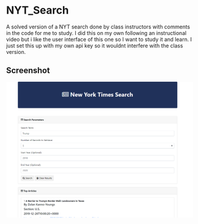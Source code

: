 # NYT_Search
A solved version of a NYT search done by class instructors with comments in the code for me to study.  I did this on my own following an instructional video but i like the user interface of this one so I want to study it and learn.  I just set this up with my own api key so it wouldnt interfere with the class version.

## Screenshot

![New York Times Article Search](nytScreenshot.png)



